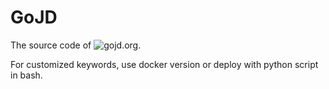 # GoJD
The source code of ![gojd.org](https://gojd.org).

For customized keywords, use docker version or deploy with python script in bash.
